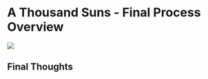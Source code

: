 # A Thousand Suns - Final Process Overview

![](https://github.com/mi-desai/dvia-2019/blob/master/2.mapping-quantities/process/Final/dvia.png)

## Final Thoughts
